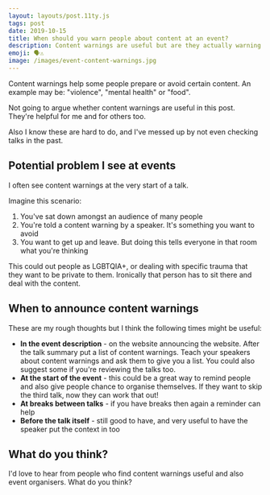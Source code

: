 ```yaml
---
layout: layouts/post.11ty.js
tags: post
date: 2019-10-15
title: When should you warn people about content at an event?
description: Content warnings are useful but are they actually warning people?
emoji: 🗣️⚠️
image: /images/event-content-warnings.jpg
---
```


Content warnings help some people prepare or avoid certain content. An example may be: "violence", "mental health" or "food".

Not going to argue whether content warnings are useful in this post. They're helpful for me and for others too.

Also I know these are hard to do, and I've messed up by not even checking talks in the past.

## Potential problem I see at events

I often see content warnings at the very start of a talk.

Imagine this scenario:

1. You've sat down amongst an audience of many people
1. You're told a content warning by a speaker. It's something you want to avoid
1. You want to get up and leave. But doing this tells everyone in that room what you're thinking

This could out people as LGBTQIA+, or dealing with specific trauma that they want to be private to them. Ironically that person has to sit there and deal with the content.

## When to announce content warnings

These are my rough thoughts but I think the following times might be useful:

- **In the event description** - on the website announcing the website. After the talk summary put a list of content warnings. Teach your speakers about content warnings and ask them to give you a list. You could also suggest some if you're reviewing the talks too.
- **At the start of the event** - this could be a great way to remind people and also give people chance to organise themselves. If they want to skip the third talk, now they can work that out!
- **At breaks between talks** - if you have breaks then again a reminder can help
- **Before the talk itself** - still good to have, and very useful to have the speaker put the context in too

## What do you think?

I'd love to hear from people who find content warnings useful and also event organisers. What do you think?
